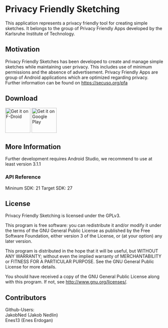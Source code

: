 # Privacy Friendly Sketching

This application represents a privacy friendly tool for creating simple sketches. It belongs to the group of Privacy Friendly Apps developed by the Karlsruhe Institute of Technology.

## Motivation

Privacy Friendly Sketches has been developed to create and manage simple sketches while maintaining user privacy. This includes use of minimum permissions and the absence of advertisement.
Privacy Friendly Apps are group of Android applications which are optimized regarding privacy. Further information can be found on https://secuso.org/pfa

## Download

[<img src="https://fdroid.gitlab.io/artwork/badge/get-it-on.png"
     alt="Get it on F-Droid"
     height="80">](https://f-droid.org/packages/org.secuso.privacyfriendlysketching/)
[<img src="https://play.google.com/intl/en_us/badges/images/generic/en-play-badge.png"
     alt="Get it on Google Play"
     height="80">](https://play.google.com/store/apps/details?id=org.secuso.privacyfriendlysketching)

## More Information

Further development requires Android Studio, we recommend to use at least version 3.1.1
 
### API Reference

Mininum SDK: 21
Target SDK: 27 

## License

Privacy Friendly Sketching is licensed under the GPLv3.

This program is free software: you can redistribute it and/or modify it under the terms of the GNU General Public License as published by the Free Software Foundation, either version 3 of the License, or (at your option) any later version.

This program is distributed in the hope that it will be useful, but WITHOUT ANY WARRANTY; without even the implied warranty of MERCHANTABILITY or FITNESS FOR A PARTICULAR PURPOSE. See the GNU General Public License for more details.

You should have received a copy of the GNU General Public License along with this program. If not, see http://www.gnu.org/licenses/.

## Contributors

Github-Users: <br />
JakobNed (Jakob Nedlin)<br />
Enes13 (Enes Erdogan)
